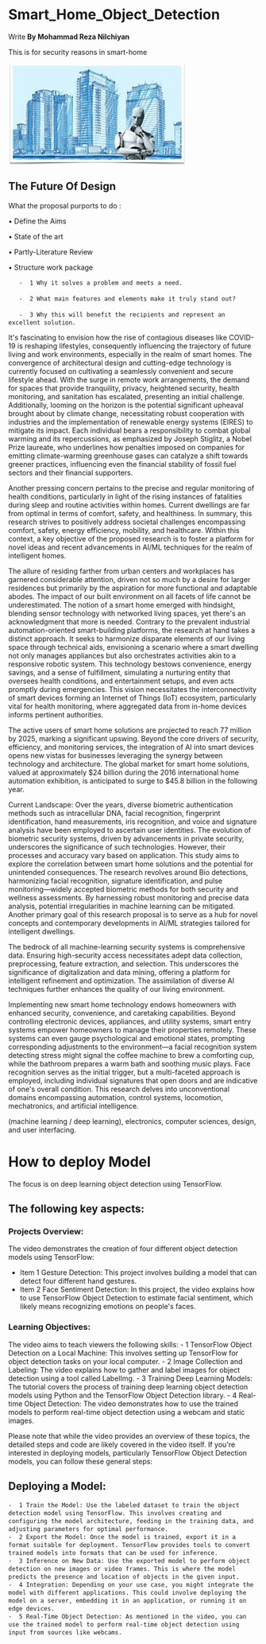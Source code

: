 # Smart_Home_Object_Detection
Write<b> By Mohammad Reza Nilchiyan</b>

This is for security reasons in smart-home

![Image](AI.png)



## The Future Of Design
What the proposal purports to do :

• Define the Aims 

• State of the art  

• Partly-Literature Review

• Structure work package


       -  1 Why it solves a problem and meets a need.
        
       -  2 What main features and elements make it truly stand out?
        
       -  3 Why this will benefit the recipients and represent an excellent solution.




It's fascinating to envision how the rise of contagious diseases like COVID-19 is reshaping lifestyles, consequently influencing the trajectory of future living and work environments, especially in the realm of smart homes. The convergence of architectural design and cutting-edge technology is currently focused on cultivating a seamlessly convenient and secure lifestyle ahead. With the surge in remote work arrangements, the demand for spaces that provide tranquility, privacy, heightened security, health monitoring, and sanitation has escalated, presenting an initial challenge. Additionally, looming on the horizon is the potential significant upheaval brought about by climate change, necessitating robust cooperation with industries and the implementation of renewable energy systems (EIRES) to mitigate its impact. Each individual bears a responsibility to combat global warming and its repercussions, as emphasized by Joseph Stiglitz, a Nobel Prize laureate, who underlines how penalties imposed on companies for emitting climate-warming greenhouse gases can catalyze a shift towards greener practices, influencing even the financial stability of fossil fuel sectors and their financial supporters.

Another pressing concern pertains to the precise and regular monitoring of health conditions, particularly in light of the rising instances of fatalities during sleep and routine activities within homes. Current dwellings are far from optimal in terms of comfort, safety, and healthiness. In summary, this research strives to positively address societal challenges encompassing comfort, safety, energy efficiency, mobility, and healthcare. Within this context, a key objective of the proposed research is to foster a platform for novel ideas and recent advancements in AI/ML techniques for the realm of intelligent homes.

The allure of residing farther from urban centers and workplaces has garnered considerable attention, driven not so much by a desire for larger residences but primarily by the aspiration for more functional and adaptable abodes. The impact of our built environment on all facets of life cannot be underestimated. The notion of a smart home emerged with hindsight, blending sensor technology with networked living spaces, yet there's an acknowledgment that more is needed. Contrary to the prevalent industrial automation-oriented smart-building platforms, the research at hand takes a distinct approach. It seeks to harmonize disparate elements of our living space through technical aids, envisioning a scenario where a smart dwelling not only manages appliances but also orchestrates activities akin to a responsive robotic system. This technology bestows convenience, energy savings, and a sense of fulfillment, simulating a nurturing entity that oversees health conditions, and entertainment setups, and even acts promptly during emergencies. This vision necessitates the interconnectivity of smart devices forming an Internet of Things (IoT) ecosystem, particularly vital for health monitoring, where aggregated data from in-home devices informs pertinent authorities.

The active users of smart home solutions are projected to reach 77 million by 2025, marking a significant upswing. Beyond the core drivers of security, efficiency, and monitoring services, the integration of AI into smart devices opens new vistas for businesses leveraging the synergy between technology and architecture. The global market for smart home solutions, valued at approximately $24 billion during the 2016 international home automation exhibition, is anticipated to surge to $45.8 billion in the following year.

Current Landscape:
Over the years, diverse biometric authentication methods such as intracellular DNA, facial recognition, fingerprint identification, hand measurements, iris recognition, and voice and signature analysis have been employed to ascertain user identities. The evolution of biometric security systems, driven by advancements in private security, underscores the significance of such technologies. However, their processes and accuracy vary based on application. This study aims to explore the correlation between smart home solutions and the potential for unintended consequences. The research revolves around Bio detections, harmonizing facial recognition, signature identification, and pulse monitoring—widely accepted biometric methods for both security and wellness assessments. By harnessing robust monitoring and precise data analysis, potential irregularities in machine learning can be mitigated. Another primary goal of this research proposal is to serve as a hub for novel concepts and contemporary developments in AI/ML strategies tailored for intelligent dwellings.

The bedrock of all machine-learning security systems is comprehensive data. Ensuring high-security access necessitates adept data collection, preprocessing, feature extraction, and selection. This underscores the significance of digitalization and data mining, offering a platform for intelligent refinement and optimization. The assimilation of diverse AI techniques further enhances the quality of our living environment.

Implementing new smart home technology endows homeowners with enhanced security, convenience, and caretaking capabilities. Beyond controlling electronic devices, appliances, and utility systems, smart entry systems empower homeowners to manage their properties remotely. These systems can even gauge psychological and emotional states, prompting corresponding adjustments to the environment—a facial recognition system detecting stress might signal the coffee machine to brew a comforting cup, while the bathroom prepares a warm bath and soothing music plays. Face recognition serves as the initial trigger, but a multi-faceted approach is employed, including individual signatures that open doors and are indicative of one's overall condition. This research delves into unconventional domains encompassing automation, control systems, locomotion, mechatronics, and artificial intelligence.

(machine learning / deep learning), electronics, computer sciences, design, and user interfacing.
        

# How to deploy Model

The focus is on deep learning object detection using TensorFlow. 

## The following key aspects:

### Projects Overview:
The video demonstrates the creation of four different object detection models using TensorFlow:

- Item 1 Gesture Detection: This project involves building a model that can detect four different hand gestures.
- Item 2 Face Sentiment Detection: In this project, the video explains how to use TensorFlow Object Detection to estimate facial sentiment, which likely means recognizing emotions on people's faces.

### Learning Objectives:
The video aims to teach viewers the following skills:
    -  1 TensorFlow Object Detection on a Local Machine: This involves setting up TensorFlow for object detection tasks on your local computer.
    -  2 Image Collection and Labeling: The video explains how to gather and label images for object detection using a tool called LabelImg.
    -  3 Training Deep Learning Models: The tutorial covers the process of training deep learning object detection models using Python and the TensorFlow Object Detection library.
    -  4 Real-time Object Detection: 
The video demonstrates how to use the trained models to perform real-time object detection using a webcam and static images.

Please note that while the video provides an overview of these topics, the detailed steps and code are likely covered in the video itself. If you're interested in deploying models, particularly TensorFlow Object Detection models, you can follow these general steps:

## Deploying a Model:
    -  1 Train the Model: Use the labeled dataset to train the object detection model using TensorFlow. This involves creating and configuring the model architecture, feeding in the training data, and adjusting parameters for optimal performance.
    -  2 Export the Model: Once the model is trained, export it in a format suitable for deployment. TensorFlow provides tools to convert trained models into formats that can be used for inference.
    -  3 Inference on New Data: Use the exported model to perform object detection on new images or video frames. This is where the model predicts the presence and location of objects in the given input.
    -  4 Integration: Depending on your use case, you might integrate the model with different applications. This could involve deploying the model on a server, embedding it in an application, or running it on edge devices.
    -  5 Real-Time Object Detection: As mentioned in the video, you can use the trained model to perform real-time object detection using input from sources like webcams.

